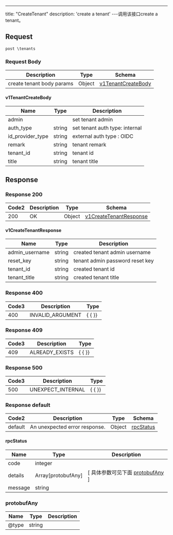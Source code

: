 ---
title: "CreateTenant"
description: 'create a tenant'
---调用该接口create a tenant。



## Request


```
post \tenants
```

### Request Body 
| Description | Type | Schema |
| ----------- | ------ | ------ |
| create tenant body params | Object | [v1TenantCreateBody](#v1TenantCreateBody) |

#### v1TenantCreateBody

| Name | Type | Description | 
| ---- | ---- | ----------- |     
| admin |  | set tenant admin |      
| auth_type | string | set tenant auth type: internal | external |      
| id_provider_type | string | external auth type : OIDC | LDAP | SMAL |      
| remark | string | tenant remark |      
| tenant_id | string | tenant id |      
| title | string | tenant title |   



## Response

### Response  200 
| Code2 | Description | Type | Schema |
| ---- | ----------- | ------ | ------ |
| 200 | OK | Object | [v1CreateTenantResponse](#v1CreateTenantResponse) |

#### v1CreateTenantResponse

| Name | Type | Description | 
| ---- | ---- | ----------- |     
| admin_username | string | created tenant admin username |      
| reset_key | string |  tenant admin password reset key |      
| tenant_id | string | created tenant id |      
| tenant_title | string | created tenant title |   



### Response  400
| Code3 | Description | Type | 
| ---- | ----------- | ------ | 
| 400 | INVALID_ARGUMENT | {   { }} |

### Response  409
| Code3 | Description | Type | 
| ---- | ----------- | ------ | 
| 409 | ALREADY_EXISTS | {   { }} |

### Response  500
| Code3 | Description | Type | 
| ---- | ----------- | ------ | 
| 500 | UNEXPECT_INTERNAL | {   { }} |

### Response  default 
| Code2 | Description | Type | Schema |
| ---- | ----------- | ------ | ------ |
| default | An unexpected error response. | Object | [rpcStatus](#rpcStatus) |

#### rpcStatus

| Name | Type | Description | 
| ---- | ---- | ----------- |     
| code | integer |  |          
| details | Array[protobufAny] |  [ 具体参数可见下面 [protobufAny](#protobufAny) ] |       
| message | string |  |   

### protobufAny
| Name | Type | Description | 
| ---- | ---- | ----------- |     
| @type | string |  |   




